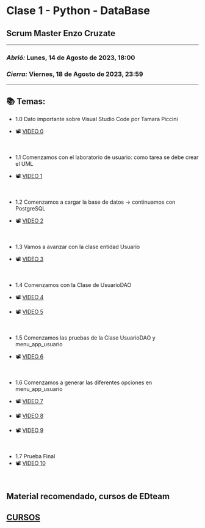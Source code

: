# Clase 1 - Python - DataBase
## Scrum Master Enzo Cruzate

---

### *Abrió:* Lunes, 14 de Agosto de 2023, 18:00
### *Cierra:* Viernes, 18 de Agosto de 2023, 23:59

---

## 📚 Temas:

- 1.0 Dato importante sobre Visual Studio Code por Tamara Piccini

- 📽 [VIDEO 0](https://campus.frsr.utn.edu.ar/moodle/pluginfile.php/94092/mod_lesson/intro/VSC%20Extensions%20Server%20%20Share.mp4)

<br>

- 1.1 Comenzamos con el laboratorio de usuario: como tarea se debe crear el UML

- 📽 [VIDEO 1](https://campus.frsr.utn.edu.ar/moodle/pluginfile.php/94092/mod_lesson/intro/VSC%20Extensions%20Server%20%20Share.mp4)

<br>

- 1.2 Comenzamos a cargar la base de datos -> continuamos con PostgreSQL

- 📽 [VIDEO 2](https://drive.google.com/file/d/1-E9DQ7xrN1vjk4PlCE6_YYuNQlWcVK0L/view)

<br>

- 1.3 Vamos a avanzar con la clase entidad Usuario

- 📽 [VIDEO 3](https://drive.google.com/file/d/1BD1PqDA0TV0H9D13KRwcCVOpClE9prji/view)

<br>

- 1.4 Comenzamos con la Clase de UsuarioDAO

- 📽 [VIDEO 4](https://drive.google.com/file/d/1lDv_tW3s2UPzhT6w99E20d15BYgDXo7N/view)
- 📽 [VIDEO 5](https://drive.google.com/file/d/1RcfOxogqHQdTfqiu8qSemXMulyQdiBc2/view)

<br>

- 1.5 Comenzamos las pruebas de la Clase UsuarioDAO y menu_app_usuario

- 📽 [VIDEO 6](https://drive.google.com/file/d/1b2VmnrjeSsIRzWQQkOczITjJYSKFqZD0/view)

<br>

- 1.6 Comenzamos a generar las diferentes opciones en menu_app_usuario

- 📽 [VIDEO 7](https://drive.google.com/file/d/1fo83Tq3IVaJ_c_-pQGHgPKQMNflSd3y-/view)
- 📽 [VIDEO 8](https://drive.google.com/file/d/1EN0ilUDkICjTquF8ABXTZX8by8jdUnPT/view)
- 📽 [VIDEO 9](https://drive.google.com/file/d/1ceL-VGphZGZ0SaFbpXmUgnn3MHBKy5Eh/view)

<br>

- 1.7 Prueba Final
- 📽 [VIDEO 10](https://drive.google.com/file/d/1YEa_p0aop3PCSNkBuiQ0YU4mCbDrdIkv/view)

<br>

## Material recomendado, cursos de EDteam
## [CURSOS](https://ed.team/blog/que-puedes-estudiar-completamente-gratis-en-edteam-incluye-certificado?utm_source=brevo&utm_campaign=%20Newsletter%20104%20%20cursos%20gratis%20en%20EDteam%20%20no%20premium&utm_medium=email)

<br>
